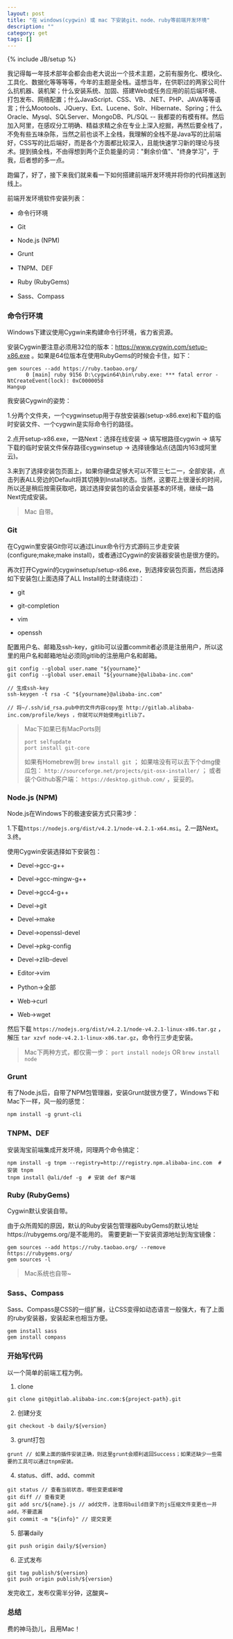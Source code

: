 ```yaml
---
layout: post
title: "在 windows(cygwin) 或 mac 下安装git、node、ruby等前端开发环境"
description: ""
category: get
tags: []
---
```

{% include JB/setup %}


我记得每一年技术部年会都会由老大说出一个技术主题，之前有服务化、模块化、工具化、数据化等等等等，今年的主题是全栈。遥想当年，在供职过的两家公司什么抗机器、装机架；什么安装系统、加固、搭建Web或任务应用的前后端环境、打包发布、网络配置；什么JavaScript、CSS、VB、.NET、PHP、JAVA等等语言；什么Mootools、JQuery、Ext、Lucene、Solr、Hibernate、Spring；什么Oracle、Mysql、SQLServer、MongoDB、PL/SQL -- 我都耍的有模有样。然后加入阿里，在感叹分工明确、精益求精之余在专业上深入挖掘，再然后要全栈了，不免有些五味杂陈，当然之前也谈不上全栈，我理解的全栈不是Java写的比前端好，CSS写的比后端好，而是各个方面都比较深入，且能快速学习新的理论与技术。提到搞全栈，不由得想到两个正负能量的词："剩余价值"、"终身学习"，于我，后者想的多一点。

跑偏了，好了，接下来我们就来看一下如何搭建前端开发环境并将你的代码推送到线上。

前端开发环境软件安装列表：

- 命令行环境

- Git

- Node.js (NPM)

- Grunt

- TNPM、DEF

- Ruby (RubyGems)

- Sass、Compass


### 命令行环境
Windows下建议使用Cygwin来构建命令行环境，省力省资源。

安装Cygwin要注意必须用32位的版本：https://www.cygwin.com/setup-x86.exe 。如果是64位版本在使用RubyGems的时候会卡住，如下：

```
gem sources --add https://ruby.taobao.org/
      0 [main] ruby 9156 D:\cygwin64\bin\ruby.exe: *** fatal error - NtCreateEvent(lock): 0xC0000058
Hangup
```


我安装Cygwin的姿势：

1.分两个文件夹，一个cygwinsetup用于存放安装器(setup-x86.exe)和下载的临时安装文件、一个cygwin是实际命令行的路径。

2.点开setup-x86.exe，一路Next：选择在线安装 -> 填写根路径cygwin -> 填写下载的临时安装文件保存路径cygwinsetup -> 选择镜像站点(选国内163或阿里云)。

3.来到了选择安装包页面上，如果你硬盘足够大可以不管三七二一，全部安装，点击列表ALL旁边的Default将其切换到Install状态。当然，这要花上很漫长的时间，所以还是稍后按需获取吧，跳过选择安装包的话会安装基本的环境，继续一路Next完成安装。

> Mac 自带。


### Git
在Cygwin里安装Git你可以通过Linux命令行方式源码三步走安装(configure;make;make install)，或者通过Cygwin的安装器安装也是很方便的。

再次打开Cygwin的cygwinsetup/setup-x86.exe，到选择安装包页面，然后选择如下安装包(上面选择了ALL Install的土财请绕过)：

- git

- git-completion

- vim

- openssh


配置用户名、邮箱及ssh-key，gitlib可以设置commit者必须是注册用户，所以这里的用户名和邮箱地址必须同gitlib的注册用户名和邮箱。

```
git config --global user.name "${yourname}"
git config --global user.email "${yourname}@alibaba-inc.com"

// 生成ssh-key
ssh-keygen -t rsa -C "${yourname}@alibaba-inc.com"

// 将~/.ssh/id_rsa.pub中的文件内容copy至 http://gitlab.alibaba-inc.com/profile/keys ，你就可以开始使用gitlib了。
```


> Mac下如果已有MacPorts则 
>  
> ```
> port selfupdate
> port install git-core
> ```
> 
> 如果有Homebrew则 ```brew install git``` ；
> 如果啥没有可以去下个dmg傻瓜包： ```http://sourceforge.net/projects/git-osx-installer/``` ；
> 或者装个Github客户端： ```https://desktop.github.com/``` ，妥妥的。


### Node.js (NPM)
Node.js在Windows下的极速安装方式只需3步： 

1.下载```https://nodejs.org/dist/v4.2.1/node-v4.2.1-x64.msi```。2.一路Next。3.终。

使用Cygwin安装选择如下安装包：

- Devel->gcc-g++

- Devel->gcc-mingw-g++

- Devel->gcc4-g++

- Devel->git

- Devel->make

- Devel->openssl-devel

- Devel->pkg-config

- Devel->zlib-devel

- Editor->vim

- Python->全部

- Web->curl

- Web->wget


然后下载 ``` https://nodejs.org/dist/v4.2.1/node-v4.2.1-linux-x86.tar.gz ``` ，解压 ```tar xzvf node-v4.2.1-linux-x86.tar.gz```，命令行三步走安装。

> Mac下两种方式，都仅需一步： ```port install nodejs``` OR ```brew install node```


### Grunt
有了Node.js后，自带了NPM包管理器，安装Grunt就很方便了，Windows下和Mac下一样，风一般的感觉：

```
npm install -g grunt-cli
```

### TNPM、DEF
安装淘宝前端集成开发环境，同理两个命令搞定：

```
npm install -g tnpm --registry=http://registry.npm.alibaba-inc.com  # 安装 tnpm
tnpm install @ali/def -g  # 安装 def 客户端
```

### Ruby (RubyGems)
Cygwin默认安装自带。

由于众所周知的原因，默认的Ruby安装包管理器RubyGems的默认地址https://rubygems.org/是不能用的。
需要更新一下安装资源地址到淘宝镜像：

```
gem sources --add https://ruby.taobao.org/ --remove https://rubygems.org/
gem sources -l
```

> Mac系统也自带~


### Sass、Compass
Sass、Compass是CSS的一组扩展，让CSS变得如动态语言一般强大，有了上面的ruby安装器，安装起来也相当方便。

```
gem install sass
gem install compass
```


### 开始写代码
以一个简单的前端工程为例。

1. clone

```
git clone git@gitlab.alibaba-inc.com:${project-path}.git
```

2. 创建分支

```
git checkout -b daily/${version}
```

3. grunt打包

```
grunt // 如果上面的插件安装正确，则这里grunt会顺利返回Success；如果还缺少一些需要的工具可以通过tnpm安装。
```

4. status、diff、add、commit

```
git status // 查看当前状态，哪些变更或新增
git diff // 查看变更
git add src/${name}.js // add文件，注意将build目录下的js压缩文件变更也一并add，不要遗漏
git commit -m "${info}" // 提交变更
```

5. 部署daily

```
git push origin daily/${version}
```

6. 正式发布

```
git tag publish/${version}
git push origin publish/${version}
```

发完收工，发布仅需半分钟，这酸爽~


### 总结
费的神马劲儿，且用Mac！



























